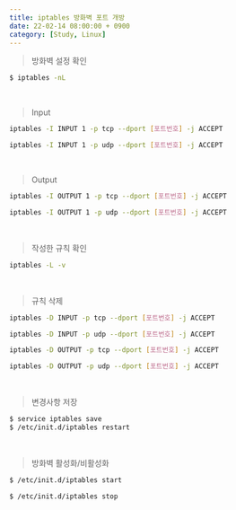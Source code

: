 ```yaml
---
title: iptables 방화벽 포트 개방
date: 22-02-14 08:00:00 + 0900
category: [Study, Linux]
---
```


> 방화벽 설정 확인

```bash
$ iptables -nL
```

<br>

> Input

```bash
iptables -I INPUT 1 -p tcp --dport [포트번호] -j ACCEPT
```
```bash
iptables -I INPUT 1 -p udp --dport [포트번호] -j ACCEPT
```

<br>

> Output

```bash
iptables -I OUTPUT 1 -p tcp --dport [포트번호] -j ACCEPT
```
```bash
iptables -I OUTPUT 1 -p udp --dport [포트번호] -j ACCEPT
```

<br>

> 작성한 규칙 확인

```bash
iptables -L -v
```

<br>

> 규칙 삭제

```bash
iptables -D INPUT -p tcp --dport [포트번호] -j ACCEPT
```
```bash
iptables -D INPUT -p udp --dport [포트번호] -j ACCEPT
```
```bash
iptables -D OUTPUT -p tcp --dport [포트번호] -j ACCEPT
```
```bash
iptables -D OUTPUT -p udp --dport [포트번호] -j ACCEPT
```

<br>

> 변경사항 저장

```bash
$ service iptables save
$ /etc/init.d/iptables restart
```

<br>

> 방화벽 활성화/비활성화

```bash
$ /etc/init.d/iptables start
```
```bash
$ /etc/init.d/iptables stop
```